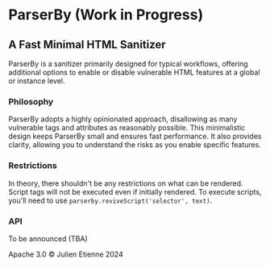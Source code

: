 # ParserBy (Work in Progress)

## A Fast Minimal HTML Sanitizer

ParserBy is a sanitizer primarily designed for typical workflows, offering additional options to enable or disable vulnerable HTML features at a global or instance level.

### Philosophy
ParserBy adopts a highly opinionated approach, disallowing as many vulnerable tags and attributes as reasonably possible. This minimalistic design keeps ParserBy small and ensures fast performance. It also provides clarity, allowing you to understand the risks as you enable specific features.

### Restrictions
In theory, there shouldn't be any restrictions on what can be rendered. Script tags will not be executed even if initially rendered. To execute scripts, you'll need to use `parserby.reviveScript('selector', text)`.

### API
To be announced (TBA)

Apache 3.0 © Julien Etienne 2024
